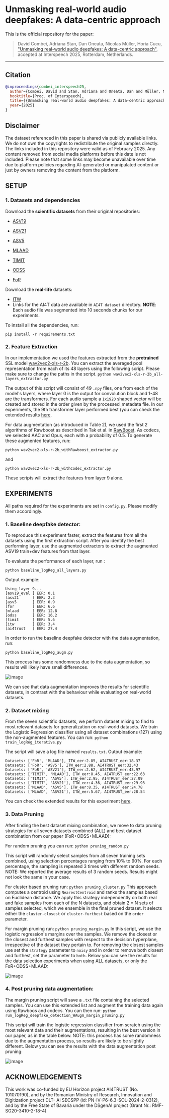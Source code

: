 # Unmasking real-world audio deepfakes: A data-centric approach

This is the official repository for the paper:

> David Combei, Adriana Stan, Dan Oneata, Nicolas Müller, Horia Cucu,  
> ["Unmasking real-world audio deepfakes: A data-centric approach"](https://arxiv.org/abs/2506.09606),  
> accepted at Interspeech 2025, Rotterdam, Netherlands.

---

## Citation

```bibtex
@inproceedings{combei_interspeech25,
  author={Combei, David and Stan, Adriana and Oneata, Dan and Müller, Nicolas and Cucu, Horia},
  booktitle={Proc. of Interspeech},
  title={{Unmasking real-world audio deepfakes: A data-centric approach}},
  year={2025}
}
```
## Disclaimer

The dataset referenced in this paper is shared via publicly available links. We do not own the copyrights to redistribute the original samples directly.
The links included in this repository were valid as of February 2025. Any content removed from social media platforms before this date is not included.
Please note that some links may become unavailable over time due to platform policies regarding AI-generated or manipulated content or just by owners removing the content from the platform.

## SETUP

### 1. Datasets and dependencies

   Download the **scientific datasets** from their original repositories:
  - [ASV19](https://datashare.ed.ac.uk/handle/10283/3336)
     
  - [ASV21](https://www.asvspoof.org/index2021.html)
     
  - [ASV5](https://zenodo.org/records/14498691)
  - [MLAAD](https://deepfake-total.com/mlaad)
  - [TIMIT](https://zenodo.org/records/6560159)
  - [ODSS](https://zenodo.org/records/8370668)
  - [FoR](https://www.kaggle.com/datasets/mohammedabdeldayem/the-fake-or-real-dataset/data)
  
   Download the **real-life** datasets:
  - [ITW](https://owncloud.fraunhofer.de/index.php/s/JZgXh0JEAF0elxa)
  - Links for the AI4T data are available in `AI4T dataset` directory. **NOTE**: Each audio file was segmented into 10 seconds chunks for our experiments.

   To install all the dependencies, run:

   ```
   pip install -r requirements.txt
   ```

### 2. Feature Extraction

   In our implementation we used the features extracted from the **pretrained** SSL model [wav2vec2-xls-r-2b](https://huggingface.co/facebook/wav2vec2-xls-r-2b).
   You can extract the averaged pool representation from each of its 48 layers using the following script. Please make sure to change the paths in the script.
    ```
    python wav2vec2-xls-r-2b_all-layers_extractor.py
    ```
    
  The output of this script will consist of 49 `.npy` files, one from each of the model's layers, where layer 0 is the output for convolution block and 1-48 are the transformers. For each audio sample a `1x1920` shaped vector will be created and stored in the order given by the processed_metadata file. In our experiments, the 9th transformer layer performed best (you can check the extended results [here](https://github.com/davidcombei/AI4T/blob/main/Layers_eval.pdf).
  
   For data augmentation (as introduced in Table 2), we used the first 2 algorithms of Rawboost as described in Tak et al. in [RawBoost](https://arxiv.org/abs/2111.04433).  As codecs, we selected AAC and Opus, each with a probability of 0.5. To generate these augmented features, run:
    
   ```
   python wav2vec2-xls-r-2b_withRawboost_extractor.py
   ```
   
   and
   
   ```
   python wav2vec2-xls-r-2b_withCodec_extractor.py
   ```

These scripts will extract the features from layer 9 alone.

   
## EXPERIMENTS
    
All paths required for the experiments are set in ` config.py `. Please modify them accordingly.
    
   ### 1. Baseline deepfake detector: 
   To reproduce this experiment faster, extract the features from all the datasets using the first extraction script. After you identify the best performing layer, use the augmented extractors to extract the augmented ASV19 train+dev features from that layer. 
   
   To evaluate the performance of each layer, run :
```
python baseline_logReg_all_layers.py
```

Output example:

```
Using layer 9...
[asv19_eval ] EER: 0.1  
[asv21      ] EER: 2.3  
[asv5       ] EER: 0.9  
[for        ] EER: 6.6  
[mlaad      ] EER: 12.8  
[odss       ] EER: 16.2  
[timit      ] EER: 5.6  
[itw        ] EER: 3.4  
[ai4trust   ] EER: 27.4
```

In order to run the baseline deepfake detector with the data augmentation, run:

```
python baseline_logReg_augm.py
```

This process has some randomness due to the data augmentation, so results will likely have small differences.

    
 
   ![image](https://github.com/user-attachments/assets/948ea6cd-de00-412d-ac3c-80a7b95f0d13)
    
   We can see that data augmentation improves the results for scientific datasets, in contrast with the behaviour while evaluating on real-world datasets.
   
   ### 2. Dataset mixing
   
   From the seven scientific datasets, we perform dataset mixing to find to most relevant datasets for generalization on real-world datasets. We train the Logistic Regression classifier using all dataset combinations (127) using the non-augmented features. You can run:
      ```
      python train_logReg_iterative.py
      ```
  
  The script will save a log file named `results.txt`. 
  Output example:
  
  ```
  Datasets: ['FoR', 'MLAAD'], ITW_eer:2.85, AI4TRUST_eer:18.37
  Datasets: ['FoR', 'ASV5'], ITW_eer:2.88, AI4TRUST_eer:32.43
  Datasets: ['FoR', 'ASV21'], ITW_eer:2.62, AI4TRUST_eer:43.97
  Datasets: ['TIMIT', 'MLAAD'], ITW_eer:8.45, AI4TRUST_eer:22.63
  Datasets: ['TIMIT', 'ASV5'], ITW_eer:2.95, AI4TRUST_eer:27.09
  Datasets: ['TIMIT', 'ASV21'], ITW_eer:4.36, AI4TRUST_eer:29.93
  Datasets: ['MLAAD', 'ASV5'], ITW_eer:8.35, AI4TRUST_eer:24.78
  Datasets: ['MLAAD', 'ASV21'], ITW_eer:5.67, AI4TRUST_eer:28.54
  ```
  You can check the extended results for this experiment [here](https://github.com/davidcombei/AI4T/blob/main/Dataset_mixing.pdf).
    
   
   ### 3. Data Pruning
   
  After finding the best dataset mixing combination, we move to data pruning strategies for all seven datasets combined (ALL) and best dataset combination from our paper (FoR+ODSS+MLAAD):

  For random pruning you can run:
      ```
      python pruning_random.py
      ```
  
  This script will randomly select samples from all seven training sets combined, using selection percentages ranging from 10% to 90%. For each percentage, the sampling is repeated 3 times with different random seeds.
  NOTE: We reported the average results of 3 random seeds. Results might not look the same in your case.
  
  For cluster based pruning run:
      ```
      python pruning_cluster.py
      ```
  This approach computes a centroid using `NearestCentroid` and ranks the samples based on Euclidean distance. We apply this strategy independently on both real and fake samples from each of the N datasets, and obtain 2 * N sets of samples selected, which we ensemble in the final pruned dataset. It selects either the `cluster-closest` or `cluster-furthest` based on the `order` parameter.
  
  For margin pruning run:
      ```
      python pruning_margin.py
      ```
  In this script, we use the logistic regression's margins over the samples. We remove the closest or the closest and furthest samples with respect to the decision hyperplane, irrespective of the dataset they pertain to. 
  For removing the closest samples use set the `strategy` parameter to `noisy` and in order to remove both closest and furthest, set the parameter to `both`.
  Below you can see the results for the data selection experiments when using ALL datasets, or only the FoR+ODSS+MLAAD:
  
  ![image](https://github.com/user-attachments/assets/34a16acb-cf50-4d01-9dd5-54a8a140bfe8)


  
  ### 4. Post pruning data augmentation:
  The margin pruning script will save a `.txt` file containing the selected samples. You can use this extended list and augment the training data again using Rawboos and codecs. You can then run:
      ```
      python run_logReg_deepfake_detection_WAugm_margin_pruning.py
      ```
  
  This script will train the logistic regression classifier from scratch using the most relevant data and their augmentations, resulting in the best version in our paper, as in the table below.
  NOTE: this process has some randomness due to the augmentation process, so results are likely to be slightly different. Below you can see the results with the data augmentation post pruning:

  ![image](https://github.com/user-attachments/assets/1a59428f-1257-46c1-8556-d4ad75e51f87)


## ACKNOWLEDGEMENTS

This work was co-funded by EU Horizon project AI4TRUST (No. 101070190), and by the Romanian
Ministry of Research, Innovation and Digitization project DLT-
AI SECSPP (id: PN-IV-P6-6.3-SOL-2024-2-0312), and by the
Free State of Bavaria under the DSgenAI project (Grant Nr.:
RMF-SG20-3410-2-18-4)
      

